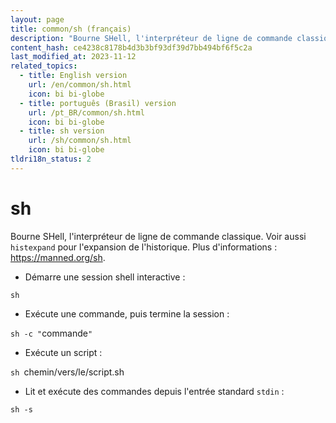 ```yaml
---
layout: page
title: common/sh (français)
description: "Bourne SHell, l'interpréteur de ligne de commande classique."
content_hash: ce4238c8178b4d3b3bf93df39d7bb494bf6f5c2a
last_modified_at: 2023-11-12
related_topics:
  - title: English version
    url: /en/common/sh.html
    icon: bi bi-globe
  - title: português (Brasil) version
    url: /pt_BR/common/sh.html
    icon: bi bi-globe
  - title: sh version
    url: /sh/common/sh.html
    icon: bi bi-globe
tldri18n_status: 2
---
```

# sh

Bourne SHell, l'interpréteur de ligne de commande classique.
Voir aussi `histexpand` pour l'expansion de l'historique.
Plus d'informations : <https://manned.org/sh>.

- Démarre une session shell interactive :

`sh`

- Exécute une commande, puis termine la session :

`sh -c "`<span class="tldr-var badge badge-pill bg-dark-lm bg-white-dm text-white-lm text-dark-dm font-weight-bold">commande</span>`"`

- Exécute un script :

`sh `<span class="tldr-var badge badge-pill bg-dark-lm bg-white-dm text-white-lm text-dark-dm font-weight-bold">chemin/vers/le/script.sh</span>

- Lit et exécute des commandes depuis l'entrée standard `stdin` :

`sh -s`
